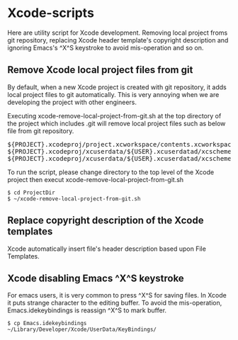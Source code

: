 Xcode-scripts
=============

Here are utility script for Xcode development.  Removing local project
froms git repository, replacing Xcode header template's copyright
description and ignoring Emacs's ^X^S keystroke to avoid mis-operation
and so on.

Remove Xcode local project files from git
-----------------------------------------

By default, when a new Xcode project is created with git repository,
it adds local project files to git automatically.  This is very
annoying when we are developing the project with other engineers.

Executing xcode-remove-local-project-from-git.sh at the top directory
of the project which includes .git will remove local project files
such as below file from git repository.

<pre>
${PROJECT}.xcodeproj/project.xcworkspace/contents.xcworkspacedata
${PROJECT}.xcodeproj/xcuserdata/${USER}.xcuserdatad/xcschemes/${PROJECT}.xcscheme
${PROJECT}.xcodeproj/xcuserdata/${USER}.xcuserdatad/xcschemes/xcschememanagement.plist
</pre>

To run the script, please change directory to the top level of the
Xcode project then execut xcode-remove-local-project-from-git.sh

```shell
$ cd ProjectDir
$ ~/xcode-remove-local-project-from-git.sh
```

Replace copyright description of the Xcode templates
----------------------------------------------------

Xcode automatically insert file's header description based upon File
Templates.

Xcode disabling Emacs ^X^S keystroke
------------------------------------

For emacs users, it is very common to press ^X^S for saving files.  In
Xcode it puts strange character to the editing buffer.  To avoid the
mis-operation, Emacs.idekeybindings is reassign ^X^S to mark buffer.

```
$ cp Emacs.idekeybindings ~/Library/Developer/Xcode/UserData/KeyBindings/
```
